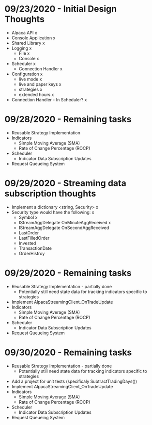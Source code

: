 # 09/23/2020 - Initial Design Thoughts
- Alpaca API x
- Console Application x
- Shared Library x
- Logging x
  - File x
  - Console x
- Scheduler x
  - Connection Handler x
- Configuration x
  - live mode x
  - live and paper keys x
  - strategies x
  - extended hours x
- Connection Handler - In Scheduler? x

# 09/28/2020 - Remaining tasks 
- Reusable Strategy Implementation
- Indicators
  - Simple Moving Average (SMA)
  - Rate of Change Percentage (ROCP)
- Scheduler
  - Indicator Data Subscription Updates
- Request Queueing System

# 09/29/2020 - Streaming data subscription thoughts
- Implement a dictionary <string, Security> x
- Security type would have the following: x
  - Symbol x
  - IStreamAggDelegate OnMinuteAggReceived x
  - IStreamAggDelegate OnSecondAggReceived
  - LastOrder
  - LastFilledOrder
  - Invested
  - TransactionDate
  - OrderHistroy

# 09/29/2020 - Remaining tasks
- Reusable Strategy Implementation - partially done
  - Potentially still need state data for tracking indicators specific to strategies
- Implement AlpacaStreamingClient_OnTradeUpdate
- Indicators
  - Simple Moving Average (SMA)
  - Rate of Change Percentage (ROCP)
- Scheduler
  - Indicator Data Subscription Updates
- Request Queueing System

# 09/30/2020 - Remaining tasks
- Reusable Strategy Implementation - partially done
  - Potentially still need state data for tracking indicators specific to strategies
- Add a project for unit tests (specificaly SubtractTradingDays())
- Implement AlpacaStreamingClient_OnTradeUpdate
- Indicators
  - Simple Moving Average (SMA)
  - Rate of Change Percentage (ROCP)
- Scheduler
  - Indicator Data Subscription Updates
- Request Queueing System